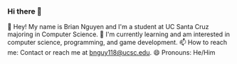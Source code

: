 ### Hi there 👋

<!--
**Brian-MT-Nguyen/Brian-MT-Nguyen** is a ✨ _special_ ✨ repository because its `README.md` (this file) appears on your GitHub profile.

Here are some ideas to get you started:

- 🔭 I’m currently working on ...
- 🌱 I’m currently learning ...
- 👯 I’m looking to collaborate on ...
- 🤔 I’m looking for help with ...
- 💬 Ask me about ...
- 📫 How to reach me: ...
- 😄 Pronouns: ...
- ⚡ Fun fact: ...
-->

👋 Hey! My name is Brian Nguyen and I'm a student at UC Santa Cruz majoring in Computer Science.
🌱 I'm currently learning and am interested in computer science, programming, and game development.
📫 How to reach me: Contact or reach me at bnguy118@ucsc.edu.
😄 Pronouns: He/Him
